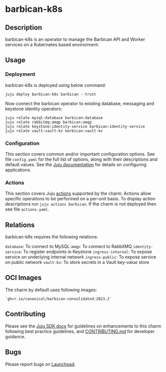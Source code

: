 # barbican-k8s

## Description

barbican-k8s is an operator to manage the Barbican API and Worker
services on a Kubernetes based environment.

## Usage

### Deployment

barbican-k8s is deployed using below command:

    juju deploy barbican-k8s barbican --trust

Now connect the barbican operator to existing database,
messaging and keystone identity operators:

    juju relate mysql:database barbican:database
    juju relate rabbitmq:amqp barbican:amqp
    juju relate keystone:identity-service barbican:identity-service
    juju relate vault:vault-kv barbican:vault-kv

### Configuration

This section covers common and/or important configuration options. See file
`config.yaml` for the full list of options, along with their descriptions and
default values. See the [Juju documentation][juju-docs-config-apps] for details
on configuring applications.

### Actions

This section covers Juju [actions][juju-docs-actions] supported by the charm.
Actions allow specific operations to be performed on a per-unit basis. To
display action descriptions run `juju actions barbican`. If the charm is not
deployed then see file `actions.yaml`.

## Relations

barbican-k8s requires the following relations:

`database`: To connect to MySQL
`amqp`: To connect to RabbitMQ
`identity-service`: To register endpoints in Keystone
`ingress-internal`: To expose service on underlying internal network
`ingress-public`: To expose service on public network
`vault-kv`: To store secrets in a Vault key-value store

## OCI Images

The charm by default uses following images:

    `ghcr.io/canonical/barbican-consolidated:2023.2`

## Contributing

Please see the [Juju SDK docs](https://juju.is/docs/sdk) for guidelines
on enhancements to this charm following best practice guidelines, and
[CONTRIBUTING.md](contributors-guide) for developer guidance.

## Bugs

Please report bugs on [Launchpad][lp-bugs-charm-barbican-k8s].

<!-- LINKS -->

[contributors-guide]: https://opendev.org/openstack/charm-barbican-k8s/src/branch/main/CONTRIBUTING.md
[juju-docs-actions]: https://jaas.ai/docs/actions
[juju-docs-config-apps]: https://juju.is/docs/configuring-applications
[lp-bugs-charm-barbican-k8s]: https://bugs.launchpad.net/charm-barbican-k8s/+filebug
